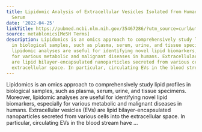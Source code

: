 ```yaml
---
title: Lipidomic Analysis of Extracellular Vesicles Isolated from Human Plasma and
  Serum
date: '2022-04-25'
linkTitle: https://pubmed.ncbi.nlm.nih.gov/35467286/?utm_source=curl&utm_medium=rss&utm_campaign=pubmed-2&utm_content=1Zkrxt7ktlCbHBXEV3v65xxSnkSWNsJ1A6Fq3gBniKhGfIUslK&fc=20210907212339&ff=20220427215006&v=2.17.6
source: metablomics[MeSH Terms]
description: Lipidomics is an omics approach to comprehensively study lipid profiles
  in biological samples, such as plasma, serum, urine, and tissue specimens. Moreover,
  lipidomic analyses are useful for identifying novel lipid biomarkers, especially
  for various metabolic and malignant diseases in humans. Extracellular vesicles (EVs)
  are lipid bilayer-encapsulated nanoparticles secreted from various cells into the
  extracellular space. In particular, circulating EVs in the blood stream have ...
---
```

Lipidomics is an omics approach to comprehensively study lipid profiles in biological samples, such as plasma, serum, urine, and tissue specimens. Moreover, lipidomic analyses are useful for identifying novel lipid biomarkers, especially for various metabolic and malignant diseases in humans. Extracellular vesicles (EVs) are lipid bilayer-encapsulated nanoparticles secreted from various cells into the extracellular space. In particular, circulating EVs in the blood stream have ...